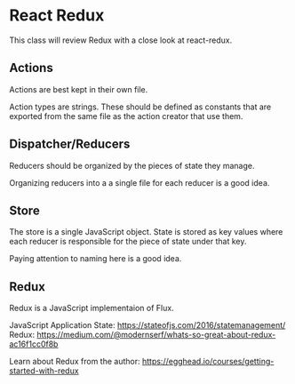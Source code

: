 # React Redux

This class will review Redux with a close look at react-redux. 

## Actions 

Actions are best kept in their own file. 

Action types are strings. These should be defined as constants 
that are exported from the same file as the action creator that use
them. 

## Dispatcher/Reducers

Reducers should be organized by the pieces of state they manage. 

Organizing reducers into a a single file for each reducer is a good
idea. 

## Store 

The store is a single JavaScript object. State is stored as key 
values where each reducer is responsible for the piece of state 
under that key. 

Paying attention to naming here is a good idea. 

## Redux

Redux is a JavaScript implementaion of Flux. 

JavaScript Application State: https://stateofjs.com/2016/statemanagement/
Redux: https://medium.com/@modernserf/whats-so-great-about-redux-ac16f1cc0f8b

Learn about Redux from the author: https://egghead.io/courses/getting-started-with-redux

